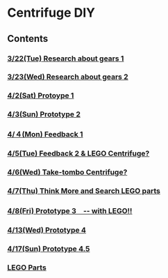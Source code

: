 # Centrifuge DIY
## Contents
### [3/22(Tue) Research about gears 1](gear_research_1.md)
### [3/23(Wed) Research about gears 2](gear_research_2.md)
### [4/2(Sat) Protoype 1](prototype_1.md)
### [4/3(Sun) Prototype 2](prototype_2.md)
### [4/４(Mon) Feedback 1](feedback_1.md)
### [4/5(Tue) Feedback 2 & LEGO Centrifuge?](feedback_2.md)
### [4/6(Wed) Take-tombo Centrifuge?](taketombo.md)
### [4/7(Thu) Think More and Search LEGO parts](ideas_and_lego.md)
### [4/8(Fri) Prototype 3　-- with LEGO!!](prototype_3.md)
### [4/13(Wed) Prototype 4](prototype_4.md)
### [4/17(Sun) Prototype 4.5](prototype_4.5.md)
### [LEGO Parts](lego_parts.md)
